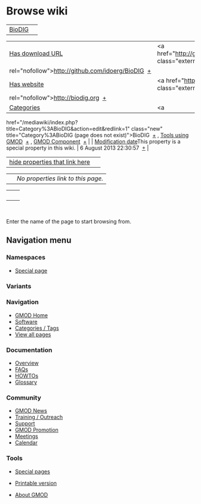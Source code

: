 



<span id="top"></span>




# <span dir="auto">Browse wiki</span>






|                                 |     |
|---------------------------------|-----|
| [BioDIG](/wiki/BioDIG "BioDIG") |     |

|  |  |
|----|----|
| [Has download URL](/wiki/Property%3AHas_download_URL "Property:Has download URL") | <span class="smwb-value"><a href="http://github.com/idoerg/BioDIG" class="external"
rel="nofollow">http://github.com/idoerg/BioDIG</a>  <span class="smwsearch">[+](/wiki/Special%3ASearchByProperty/Has-20download-20URL/http%3A-2F-2Fgithub.com-2Fidoerg-2FBioDIG "Special%3ASearchByProperty/Has-20download-20URL/http%3A-2F-2Fgithub.com-2Fidoerg-2FBioDIG")</span></span> |
| [Has website](/wiki/Property%3AHas_website "Property:Has website") | <span class="smwb-value"><a href="http://biodig.org" class="external"
rel="nofollow">http://biodig.org</a>  <span class="smwsearch">[+](/wiki/Special%3ASearchByProperty/Has-20website/http%3A-2F-2Fbiodig.org "Special%3ASearchByProperty/Has-20website/http%3A-2F-2Fbiodig.org")</span></span> |
| [Categories](/wiki/Special%3ACategories "Special%3ACategories") | <span class="smwb-value"><a
href="/mediawiki/index.php?title=Category%3ABioDIG&amp;action=edit&amp;redlink=1"
class="new" title="Category%3ABioDIG (page does not exist)">BioDIG</a>  <span class="smwsearch">[+](/wiki/Special%3ASearchByProperty/BioDIG "Special%3ASearchByProperty/BioDIG")</span></span> , <span class="smwb-value"><a
href="/mediawiki/index.php?title=Category%3ATools_using_GMOD&amp;action=edit&amp;redlink=1"
class="new"
title="Category%3ATools using GMOD (page does not exist)">Tools using
GMOD</a>  <span class="smwsearch">[+](/wiki/Special%3ASearchByProperty/Tools-20using-20GMOD "Special%3ASearchByProperty/Tools-20using-20GMOD")</span></span> , <span class="smwb-value">[GMOD Component](/wiki/Category%3AGMOD_Component "Category%3AGMOD Component")  <span class="smwsearch">[+](/wiki/Special%3ASearchByProperty/GMOD-20Component "Special%3ASearchByProperty/GMOD-20Component")</span></span> |
| <span class="smw-highlighter" data-type="1" state="inline" data-title="Property"><span class="smwbuiltin">[Modification date](/wiki/Property:Modification_date "Property:Modification date")</span><span class="smwttcontent">This property is a special property in this wiki.</span></span> | <span class="smwb-value">6 August 2013 22:30:57  <span class="smwsearch">[+](/wiki/Special%3ASearchByProperty/Modification-20date/6-20August-202013-2022:30:57 "Special%3ASearchByProperty/Modification-20date/6-20August-202013-2022:30:57")</span></span> |

<span id="smw_browse_incoming"></span>

|  |  |
|----|----|
| [hide properties that link here](/mediawiki/index.php?title=Special:Browse&offset=0&dir=out&article=BioDIG)  |  |

|     |                                    |
|-----|------------------------------------|
|     | *No properties link to this page.* |

|     |     |
|-----|-----|
|     |     |

 

Enter the name of the page to start browsing from.  








## Navigation menu



### Namespaces

- <span id="ca-nstab-special">[Special
  page](/wiki/Special%3ABrowse/BioDIG "This is a special page, you cannot edit the page itself")</span>


### 

### Variants[](#)









<a href="/wiki/Main_Page"
style="background-image: url(http://gmod.org/images/GMOD-cogs.png);"
title="Visit the main page"></a>


### Navigation



- <span id="n-GMOD-Home">[GMOD Home](/wiki/Main_Page)</span>
- <span id="n-Software">[Software](/wiki/GMOD_Components)</span>
- <span id="n-Categories-.2F-Tags">[Categories /
  Tags](/wiki/Categories)</span>
- <span id="n-View-all-pages">[View all
  pages](/wiki/Special:AllPages)</span>




### Documentation



- <span id="n-Overview">[Overview](/wiki/Overview)</span>
- <span id="n-FAQs">[FAQs](/wiki/Category%3AFAQ)</span>
- <span id="n-HOWTOs">[HOWTOs](/wiki/Category%3AHOWTO)</span>
- <span id="n-Glossary">[Glossary](/wiki/Glossary)</span>




### Community



- <span id="n-GMOD-News">[GMOD News](/wiki/GMOD_News)</span>
- <span id="n-Training-.2F-Outreach">[Training /
  Outreach](/wiki/Training_and_Outreach)</span>
- <span id="n-Support">[Support](/wiki/Support)</span>
- <span id="n-GMOD-Promotion">[GMOD
  Promotion](/wiki/GMOD_Promotion)</span>
- <span id="n-Meetings">[Meetings](/wiki/Meetings)</span>
- <span id="n-Calendar">[Calendar](/wiki/Calendar)</span>




### Tools



- <span id="t-specialpages"><a href="/wiki/Special%3ASpecialPages" accesskey="q"
  title="A list of all special pages [q]">Special pages</a></span>
- <span id="t-print"><a
  href="/mediawiki/index.php?title=Special%3ABrowse/BioDIG&amp;printable=yes"
  rel="alternate" accesskey="p"
  title="Printable version of this page [p]">Printable version</a></span>





- <span id="footer-places-about">[About
  GMOD](/wiki/GMOD%3AAbout "GMOD%3AAbout")</span>

<!-- -->




